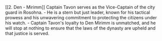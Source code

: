 [[2. Den - Mirimm]]
Captain Tavon serves as the Vice-Captain of the city guard in Rosohna.
    - He is a stern but just leader, known for his tactical prowess and his unwavering commitment to protecting the citizens under his watch.
    - Captain Tavon's loyalty to Den Mirimm is unmatched, and he will stop at nothing to ensure that the laws of the dynasty are upheld and that justice is served.